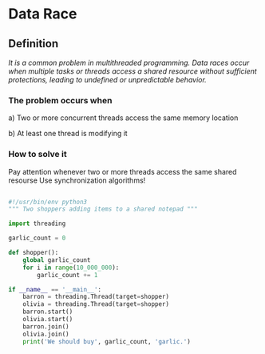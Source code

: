 # Data Race

## Definition

_It is a common problem in multithreaded programming. Data races occur when multiple tasks or threads access a shared resource without sufficient protections, leading to undefined or unpredictable behavior._

### The problem occurs when 

a) Two or more concurrent threads access the same memory location

b) At least one thread is modifying it

### How to solve it
Pay attention whenever two or more threads access the same shared resourse
Use synchronization algorithms!

```python

#!/usr/bin/env python3
""" Two shoppers adding items to a shared notepad """

import threading

garlic_count = 0

def shopper():
    global garlic_count
    for i in range(10_000_000):
        garlic_count += 1

if __name__ == '__main__':
    barron = threading.Thread(target=shopper)
    olivia = threading.Thread(target=shopper)
    barron.start()
    olivia.start()
    barron.join()
    olivia.join()
    print('We should buy', garlic_count, 'garlic.')
 ```
